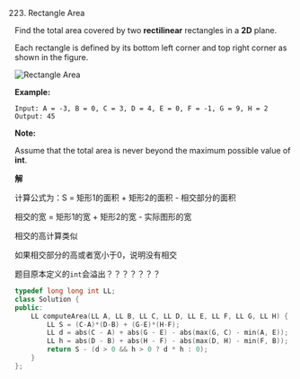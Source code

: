 223. Rectangle Area

Find the total area covered by two **rectilinear** rectangles in a **2D** plane.

Each rectangle is defined by its bottom left corner and top right corner as shown in the figure.

![Rectangle Area](https://assets.leetcode.com/uploads/2018/10/22/rectangle_area.png)

**Example:**

```
Input: A = -3, B = 0, C = 3, D = 4, E = 0, F = -1, G = 9, H = 2
Output: 45
```

**Note:**

Assume that the total area is never beyond the maximum possible value of **int**.

**解**	

计算公式为：S =  矩形1的面积 + 矩形2的面积 - 相交部分的面积

相交的宽 = 矩形1的宽 + 矩形2的宽 - 实际图形的宽

相交的高计算类似

如果相交部分的高或者宽小于0，说明没有相交

题目原本定义的`int`会溢出？？？？？？？

```c++
typedef long long int LL;
class Solution {
public:
    LL computeArea(LL A, LL B, LL C, LL D, LL E, LL F, LL G, LL H) {
        LL S = (C-A)*(D-B) + (G-E)*(H-F);
        LL d = abs(C - A) + abs(G - E) - abs(max(G, C) - min(A, E));
        LL h = abs(D - B) + abs(H - F) - abs(max(D, H) - min(F, B));
        return S - (d > 0 && h > 0 ? d * h : 0);
    }
};
```

